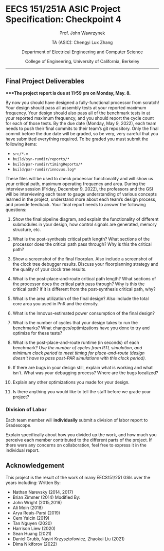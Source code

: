 # EECS 151/251A ASIC Project Specification: Checkpoint 4
<p align="center">
Prof. John Wawrzynek
</p>
<p align="center">
TA (ASIC): Chengyi Lux Zhang
</p>
<p align="center">
Department of Electrical Engineering and Computer Science
</p>
<p align="center">
College of Engineering, University of California, Berkeley
</p>

---

## Final Project Deliverables

<b>***The project report is due at 11:59 pm on Monday, May. 8. </b>

By now you should have designed a fully-functional processor from scratch! Your design should pass all assembly tests at your reported maximum frequency. Your
design should also pass all of the benchmark tests in at your reported maximum frequency, and you
should report the cycle count for each of those tests. By the due date (Monday, May 9, 2022), each
team needs to push their final commits to their team’s git repository. Only the final commit before the
due date will be graded, so be very, very careful that you have submitted everything required. To be
graded you must submit the following items:
* `src/*.v`
* `build/syn-rundir/reports/*`
* `build/par-rundir/timingReports/*`
* `build/par-rundir/innovus.log*`

These files will be used to check processor functionality and will show us your critical path, maximum operating frequency and area. During the interview session (Friday, December 9, 2022), the
professors and the GSI will be interviewing each team to gauge understanding of various concepts
learned in the project, understand more about each team’s design process, and provide feedback. Your
final report needs to answer the following questions:

1. Show the final pipeline diagram, and explain the functionality of different submodules in your design, how control signals are generated, memory structure, etc.

2. What is the post-synthesis critical path length? What sections of the processor does the critical
path pass through? Why is this the critical path?

3. Show a screenshot of the final floorplan. Also include a screenshot of the clock tree debugger results.  Discuss your floorplanning strategy and the quality of your clock tree results.

4. What is the post-place-and-route critical path length? What sections of the processor does the
critical path pass through? Why is this the critical path? If it is different from the post-synthesis
critical path, why?

5. What is the area utilization of the final design? Also include the total core area you used in PnR and the density.

6. What is the Innovus-estimated power consumption of the final design?

7. What is the number of cycles that your design takes to run the benchmarks? What changes/optimizations
have you done to try and optimize for these tests?

8. What is the post-place-and-route runtime (in seconds) of each benchmark? 
   *Use the number of cycles from RTL simulation, and minimum clock period to meet timing for place-and-route (design doesn't have to pass post-PAR simulations with this clock period).*
   
9. If there are bugs in your design still, explain what is working and what isn't.  What was your debugging process?  Where are the bugs localized?

10. Explain any other optimizations you made for your design.

11. Is there anything you would like to tell the staff before we grade your project?


### Division of Labor

Each team member will **individually** submit a division of labor report to Gradescope.

Explain specifically about how you divided up the work, and how much you
perceive each member contributed to the different parts of the project. If
there were any concerns on collaboration, feel free to express it in the
individual report.


## Acknowledgement

This project is the result of the work of many EECS151/251 GSIs over the years including:
Written By:
- Nathan Narevsky (2014, 2017)
- Brian Zimmer (2014)
Modified By:
- John Wright (2015,2016)
- Ali Moin (2018)
- Arya Reais-Parsi (2019)
- Cem Yalcin (2019)
- Tan Nguyen (2020)
- Harrison Liew (2020)
- Sean Huang (2021)
- Daniel Grubb, Nayiri Krzysztofowicz, Zhaokai Liu (2021)
- Dima Nikiforov (2022)
